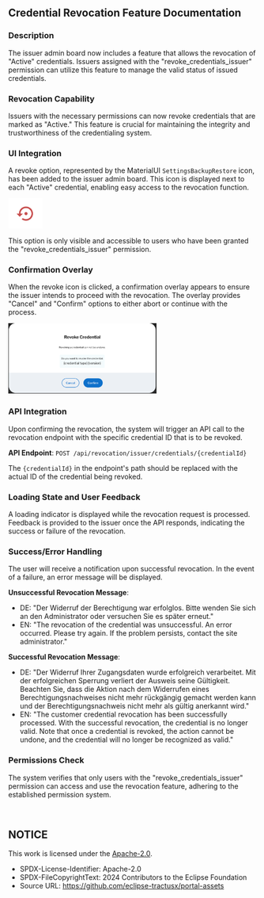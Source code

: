 ## Credential Revocation Feature Documentation

### Description

The issuer admin board now includes a feature that allows the revocation of "Active" credentials. Issuers assigned with the "revoke_credentials_issuer" permission can utilize this feature to manage the valid status of issued credentials.

### Revocation Capability

Issuers with the necessary permissions can now revoke credentials that are marked as "Active." This feature is crucial for maintaining the integrity and trustworthiness of the credentialing system.

### UI Integration

A revoke option, represented by the MaterialUI `SettingsBackupRestore` icon, has been added to the issuer admin board. This icon is displayed next to each "Active" credential, enabling easy access to the revocation function.

<img width="70" alt="image" src="https://raw.githubusercontent.com/eclipse-tractusx/portal-assets/main/docs/static/credential-revocation-icon.png">

This option is only visible and accessible to users who have been granted the "revoke_credentials_issuer" permission.

### Confirmation Overlay

When the revoke icon is clicked, a confirmation overlay appears to ensure the issuer intends to proceed with the revocation. The overlay provides "Cancel" and "Confirm" options to either abort or continue with the process.

<img width="300" alt="image" src="https://raw.githubusercontent.com/eclipse-tractusx/portal-assets/main/docs/static/credential-revocation-overlay.png">

### API Integration

Upon confirming the revocation, the system will trigger an API call to the revocation endpoint with the specific credential ID that is to be revoked.

**API Endpoint**: `POST /api/revocation/issuer/credentials/{credentialId}`

The `{credentialId}` in the endpoint's path should be replaced with the actual ID of the credential being revoked.

### Loading State and User Feedback

A loading indicator is displayed while the revocation request is processed. Feedback is provided to the issuer once the API responds, indicating the success or failure of the revocation.

### Success/Error Handling

The user will receive a notification upon successful revocation. In the event of a failure, an error message will be displayed.

**Unsuccessful Revocation Message**:

- DE: "Der Widerruf der Berechtigung war erfolglos. Bitte wenden Sie sich an den Administrator oder versuchen Sie es später erneut."
- EN: "The revocation of the credential was unsuccessful. An error occurred. Please try again. If the problem persists, contact the site administrator."

**Successful Revocation Message**:

- DE: "Der Widerruf Ihrer Zugangsdaten wurde erfolgreich verarbeitet. Mit der erfolgreichen Sperrung verliert der Ausweis seine Gültigkeit. Beachten Sie, dass die Aktion nach dem Widerrufen eines Berechtigungsnachweises nicht mehr rückgängig gemacht werden kann und der Berechtigungsnachweis nicht mehr als gültig anerkannt wird."
- EN: "The customer credential revocation has been successfully processed. With the successful revocation, the credential is no longer valid. Note that once a credential is revoked, the action cannot be undone, and the credential will no longer be recognized as valid."

### Permissions Check

The system verifies that only users with the "revoke_credentials_issuer" permission can access and use the revocation feature, adhering to the established permission system.

<br>

## NOTICE

This work is licensed under the [Apache-2.0](https://www.apache.org/licenses/LICENSE-2.0).

- SPDX-License-Identifier: Apache-2.0
- SPDX-FileCopyrightText: 2024 Contributors to the Eclipse Foundation
- Source URL: https://github.com/eclipse-tractusx/portal-assets
